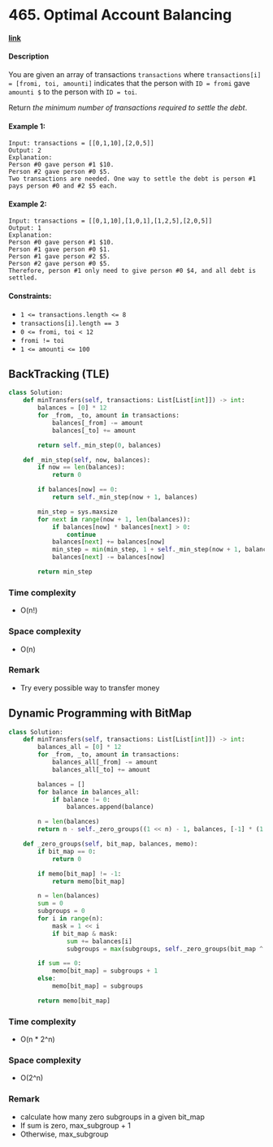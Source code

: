 # 465. Optimal Account Balancing

#### [link](https://leetcode.com/problems/optimal-account-balancing/)

#### Description
You are given an array of transactions `transactions` where `transactions[i] = [fromi, toi, amounti]` indicates that the person with `ID = fromi` gave `amounti $` to the person with `ID = toi`.

Return *the minimum number of transactions required to settle the debt*.

#### Example 1:
```
Input: transactions = [[0,1,10],[2,0,5]]
Output: 2
Explanation:
Person #0 gave person #1 $10.
Person #2 gave person #0 $5.
Two transactions are needed. One way to settle the debt is person #1 pays person #0 and #2 $5 each.
```
#### Example 2:
```
Input: transactions = [[0,1,10],[1,0,1],[1,2,5],[2,0,5]]
Output: 1
Explanation:
Person #0 gave person #1 $10.
Person #1 gave person #0 $1.
Person #1 gave person #2 $5.
Person #2 gave person #0 $5.
Therefore, person #1 only need to give person #0 $4, and all debt is settled.
```

#### Constraints:
* `1 <= transactions.length <= 8`
* `transactions[i].length == 3`
* `0 <= fromi, toi < 12`
* `fromi != toi`
* `1 <= amounti <= 100`

## BackTracking (TLE)
```python
class Solution:
    def minTransfers(self, transactions: List[List[int]]) -> int:
        balances = [0] * 12
        for _from, _to, amount in transactions:
            balances[_from] -= amount
            balances[_to] += amount

        return self._min_step(0, balances)

    def _min_step(self, now, balances):
        if now == len(balances):
            return 0

        if balances[now] == 0:
            return self._min_step(now + 1, balances)

        min_step = sys.maxsize
        for next in range(now + 1, len(balances)):
            if balances[now] * balances[next] > 0:
                continue
            balances[next] += balances[now]
            min_step = min(min_step, 1 + self._min_step(now + 1, balances))
            balances[next] -= balances[now] 

        return min_step
```
### Time complexity
* O(n!)
### Space complexity
* O(n)
### Remark
* Try every possible way to transfer money

## Dynamic Programming with BitMap
```python
class Solution:
    def minTransfers(self, transactions: List[List[int]]) -> int:
        balances_all = [0] * 12
        for _from, _to, amount in transactions:
            balances_all[_from] -= amount
            balances_all[_to] += amount

        balances = []
        for balance in balances_all:
            if balance != 0:
                balances.append(balance)

        n = len(balances)
        return n - self._zero_groups((1 << n) - 1, balances, [-1] * (1 << n))

    def _zero_groups(self, bit_map, balances, memo):
        if bit_map == 0:
            return 0

        if memo[bit_map] != -1:
            return memo[bit_map]

        n = len(balances)
        sum = 0
        subgroups = 0
        for i in range(n):
            mask = 1 << i
            if bit_map & mask:
                sum += balances[i]
                subgroups = max(subgroups, self._zero_groups(bit_map ^ mask, balances, memo))

        if sum == 0:
            memo[bit_map] = subgroups + 1
        else:
            memo[bit_map] = subgroups

        return memo[bit_map]     
```
### Time complexity
* O(n * 2^n)
### Space complexity
* O(2^n)
### Remark
* calculate how many zero subgroups in a given bit_map
* If sum is zero, max_subgroup + 1
* Otherwise, max_subgroup